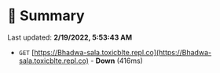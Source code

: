 # 📖 Summary
Last updated: **2/19/2022, 5:53:43 AM**

- `GET` [https://Bhadwa-sala.toxicblte.repl.co](https://Bhadwa-sala.toxicblte.repl.co) - **Down** (416ms)
